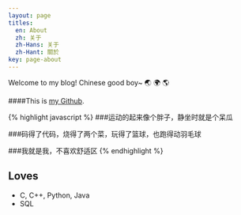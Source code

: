 ```yaml
---
layout: page
titles:
  en: About
  zh: 关于
  zh-Hans: 关于
  zh-Hant: 關於
key: page-about
---
```


Welcome to my blog! Chinese good boy~ :earth_asia: :earth_africa: :earth_americas:

####This is [my Github](https://github.com/Syuukensyou).

{% highlight javascript %}
###运动的起来像个胖子，静坐时就是个呆瓜

###码得了代码，烧得了两个菜，玩得了篮球，也跑得动羽毛球

###我就是我，不喜欢舒适区
{% endhighlight %}



## Loves

- C, C++, Python, Java
- SQL